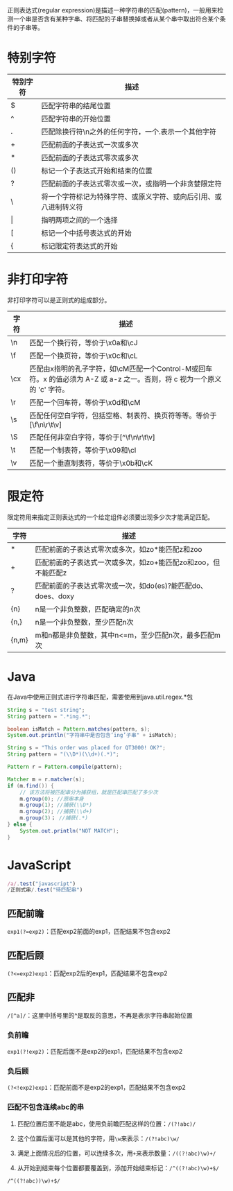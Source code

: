 正则表达式(regular expression)是描述一种字符串的匹配(pattern)，一般用来检测一个串是否含有某种字串、将匹配的子串替换掉或者从某个串中取出符合某个条件的子串等。

# 特别字符

| 特别字符 | 描述                                                         |
| -------- | ------------------------------------------------------------ |
| $        | 匹配字符串的结尾位置                                         |
| ^        | 匹配字符串的开始位置                                         |
| .        | 匹配除换行符\n之外的任何字符，一个.表示一个其他字符          |
| +        | 匹配前面的子表达式一次或多次                                 |
| *        | 匹配前面的子表达式零次或多次                                 |
| ()       | 标记一个子表达式开始和结束的位置                             |
| ?        | 匹配前面的子表达式零次或一次，或指明一个非贪婪限定符         |
| \        | 将一个字符标记为特殊字符、或原义字符、或向后引用、或八进制转义符 |
| \|       | 指明两项之间的一个选择                                       |
| [        | 标记一个中括号表达式的开始                                   |
| {        | 标记限定符表达式的开始                                       |



# 非打印字符

非打印字符可以是正则式的组成部分。

| 字符 | 描述                                                         |
| ---- | ------------------------------------------------------------ |
| \n   | 匹配一个换行符，等价于\x0a和\cJ                              |
| \f   | 匹配一个换页符，等价于\x0c和\cL                              |
| \cx  | 匹配由x指明的孔子字符，如\cM匹配一个Control-M或回车符。x 的值必须为 A-Z 或 a-z 之一。否则，将 c 视为一个原义的 'c' 字符。 |
| \r   | 匹配一个回车符，等价于\x0d和\cM                              |
| \s   | 匹配任何空白字符，包括空格、制表符、换页符等等。等价于[\f\n\r\t\v] |
| \S   | 匹配任何非空白字符，等价于\[^\f\n\r\t\v]                     |
| \t   | 匹配一个制表符，等价于\x09和\cI                              |
| \v   | 匹配一个垂直制表符，等价于\x0b和\cK                          |



# 限定符

限定符用来指定正则表达式的一个给定组件必须要出现多少次才能满足匹配。

| 字符  | 描述                                                         |
| ----- | ------------------------------------------------------------ |
| *     | 匹配前面的子表达式零次或多次，如zo*能匹配z和zoo              |
| +     | 匹配前面的子表达式一次或多次，如zo+能匹配zo和zoo，但不能匹配z |
| ?     | 匹配前面的子表达式零次或一次，如do(es)?能匹配do、does、doxy  |
| {n}   | n是一个非负整数，匹配确定的n次                               |
| {n,}  | n是一个非负整数，至少匹配n次                                 |
| {n,m} | m和n都是非负整数，其中n<=m，至少匹配n次，最多匹配m次         |



# Java

在Java中使用正则式进行字符串匹配，需要使用到java.util.regex.*包

```java
String s = "test string";
String pattern = ".*ing.*";

boolean isMatch = Pattern.matches(pattern, s);
System.out.println("字符串中是否包含‘ing’子串" + isMatch);
```

```java
String s = "This order was placed for QT3000! OK?";
String pattern = "(\\D*)(\\d+)(.*)";

Pattern r = Pattern.compile(pattern);

Matcher m = r.matcher(s);
if (m.find()) {
    // 该方法将被匹配串分为捕获组，就是匹配串匹配了多少次
    m.group(0); //原串本身
    m.group(1); //捕获(\\D*)
    m.group(2); //捕获(\\d+)
    m.group(3)； //捕获(.*)
} else {
    System.out.println("NOT MATCH");
}
```



# JavaScript

```javascript
/a/.test("javascript")
/正则式串/.test("待匹配串")
```

## 匹配前瞻

`exp1(?=exp2)`：匹配exp2前面的exp1，匹配结果不包含exp2

## 匹配后顾

`(?<=exp2)exp1`：匹配exp2后的exp1，匹配结果不包含exp2

## 匹配非

`/[^a]/`：这里中括号里的^是取反的意思，不再是表示字符串起始位置

### 负前瞻

`exp1(?!exp2)`：匹配后面不是exp2的exp1，匹配结果不包含exp2

### 负后顾

`(?<!exp2)exp1`：匹配前面不是exp2的exp1，匹配结果不包含exp2

### 匹配不包含连续abc的串

1. 匹配位置后面不能是abc，使用负前瞻匹配这样的位置：`/(?!abc)/`

2. 这个位置后面可以是其他的字符，用`\w`来表示：`/(?!abc)\w/`

3. 满足上面情况后的位置，可以连续多次，用`+`来表示数量：`/((?!abc)\w)+/`

4. 从开始到结束每个位置都要覆盖到，添加开始结束标记：`/^((?!abc)\w)+$/`

`/^((?!abc))\w)+$/`